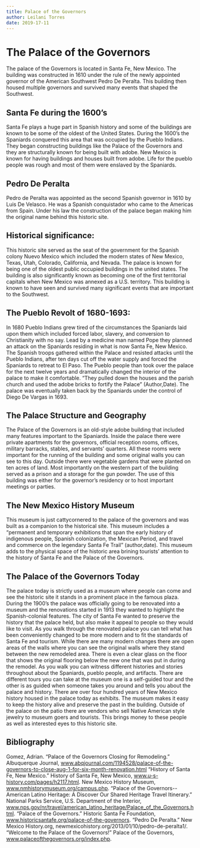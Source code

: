 ```yaml
---
title: Palace of the Governors 
author: Leilani Torres
date: 2019-17-11
---
```



# The Palace of the Governors 

The palace of the Governors is located in Santa Fe, New Mexico. The building was constructed in 1610 under the rule of the newly appointed governor of the American Southwest Pedro De Peralta. This building then housed multiple governors and survived many events that shaped the Southwest. 

## Santa Fe during the 1600’s 

Santa Fe plays a huge part in Spanish history and some of the buildings are known to be some of the oldest of the United States. During the 1600’s the Spaniards conquered this area that was occupied by the Pueblo Indians. They began constructing buildings like the Palace of the Governors and they are structurally known for being built with adobe. New Mexico is known for having buildings and houses built from adobe. Life for the pueblo people was rough and most of them were enslaved by the Spaniards. 

## Pedro De Peralta

Pedro de Peralta was appointed as the second Spanish governor in 1610 by Luis De Velasco. He was a Spanish conquistador who came to the Americas from Spain. Under his law the construction of the palace began making him the original name behind this historic site. 

## Historical significance: 

This historic site served as the seat of the government for the Spanish colony Nuevo Mexico which included the modern states of New Mexico, Texas, Utah, Colorado, California, and Nevada. The palace is known for being one of the oldest public occupied buildings in the united states. The building is also significantly known as becoming one of the first territorial capitals when New Mexico was annexed as a U.S. territory. This building is known to have seen and survived many significant events that are important to the Southwest. 

## The Pueblo Revolt of 1680-1693:

In 1680 Pueblo Indians grew tired of the circumstances the Spaniards laid upon them which included forced labor, slavery, and conversion to Christianity with no say. Lead by a medicine man named Pope they planned an attack on the Spaniards residing in what is now Santa Fe, New Mexico. The Spanish troops gathered within the Palace and resisted attacks until the Pueblo Indians, after ten days cut off the water supply and forced the Spaniards to retreat to El Paso. The Pueblo people than took over the palace for the next twelve years and dramatically changed the interior of the palace to make it comfortable. “They pulled down the houses and the parish church and used the adobe bricks to fortify the Palace” (Author,Date). The palace was eventually taken back by the Spaniards under the control of Diego De Vargas in 1693. 

## The Palace Structure and Geography

The Palace of the Governors is an old-style adobe building that included many features important to the Spaniards. Inside the palace there were private apartments for the governors, official reception rooms, offices, military barracks, stables, and servants’ quarters. All these rooms were important for the running of the building and some original walls you can see to this day. Outside there were vegetable gardens that were planted on ten acres of land. Most importantly on the western part of the building served as a prison and a storage for the gun powder. The use of this building was either for the governor’s residency or to host important meetings or parties. 

## The New Mexico History Museum

This museum is just cattycornered to the palace of the governors and was built as a companion to the historical site. This museum includes a “permanent and temporary exhibitions that span the early history of indigenous people, Spanish colonization, the Mexican Period, and travel and commerce on the legendary Santa Fe Trail” (author,date). This museum adds to the physical space of the historic area brining tourists’ attention to the history of Santa Fe and the Palace of the Governors.  

## The Palace of the Governors Today

The palace today is strictly used as a museum where people can come and see the historic site it stands in a prominent place in the famous plaza. During the 1900’s the palace was officially going to be renovated into a museum and the renovations started in 1913 they wanted to highlight the Spanish-colonial features. The city of Santa Fe wanted to preserve the history that the palace held, but also make it appeal to people so they would like to visit. As you walk through the renovated palace you can tell what has been conveniently changed to be more modern and to fit the standards of Santa Fe and tourism. While there are many modern changes there are open areas of the walls where you can see the original walls where they stand between the new remodeled area. There is even a clear glass on the floor that shows the original flooring below the new one that was put in during the remodel. As you walk you can witness different histories and stories throughout about the Spaniards, pueblo people, and artifacts. There are different tours you can take at the museum one is a self-guided tour and the other is as guided when someone takes you around and tells you about the palace and history. There are over four hundred years of New Mexico history housed in the palace today as exhibits. The museum makes it easy to keep the history alive and preserve the past in the building. Outside of the palace on the patio there are vendors who sell Native American style jewelry to museum goers and tourists. This brings money to these people as well as interested eyes to this historic site. 



## Bibliography

Gomez, Adrian. “Palace of the Governors Closing for Remodeling.” Albuquerque Journal, www.abqjournal.com/1194528/palace-of-the-governors-to-close-aug-1-for-six-month-renovation.html
“History of Santa Fe, New Mexico.” History of Santa Fe, New Mexico, www.u-s-history.com/pages/h2117.html.
New Mexico History Museum, www.nmhistorymuseum.org/campus.php.
“Palace of the Governors--American Latino Heritage: A Discover Our Shared Heritage Travel Itinerary.” National Parks Service, U.S. Department of the Interior, www.nps.gov/nr/travel/american_latino_heritage/Palace_of_the_Governors.html.
“Palace of the Governors.” Historic Santa Fe Foundation, www.historicsantafe.org/palace-of-the-governors.
“Pedro De Peralta.” New Mexico History.org, newmexicohistory.org/2013/01/10/pedro-de-peralta1/.
“Welcome to the Palace of the Governors!” Palace of the Governors, www.palaceofthegovernors.org/index.php.

